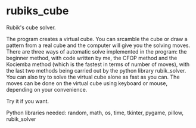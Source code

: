 # rubiks_cube
Rubik's cube solver.

The program creates a virtual cube. You can srcamble the cube or draw a pattern from a real cube and the computer will give you the solving moves. There are three ways of automatic solve implemented in the program: the beginner method, with code written by me, the CFOP method and the Kociemba method (which is the fastest in terms of number of moves), with the last two methods being carried out by the python library rubik_solver. You can also try to solve the virtual cube alone as fast as you can. The moves can be done on the virtual cube using keyboard or mouse, depending on your convenience.

Try it if you want.

Python libraries needed: random, math, os, time, tkinter, pygame, pillow, rubik_solver
